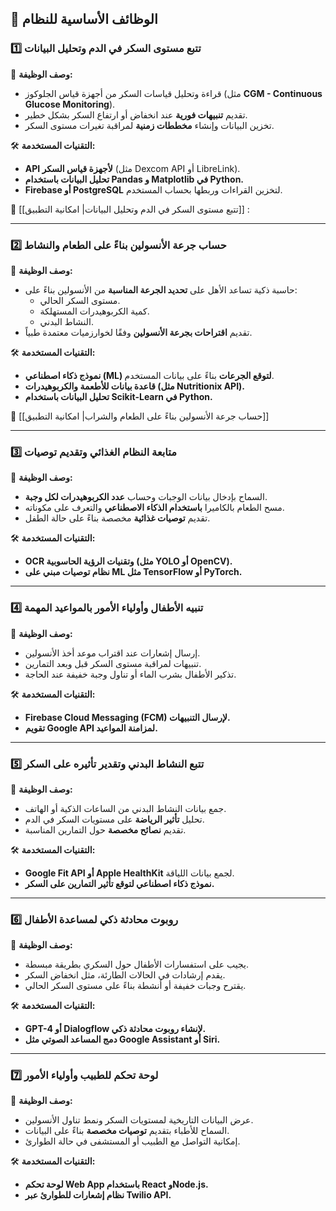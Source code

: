 ## **🔹 الوظائف الأساسية للنظام**

### **1️⃣ تتبع مستوى السكر في الدم وتحليل البيانات**

📌 **وصف الوظيفة:**

- قراءة وتحليل قياسات السكر من أجهزة قياس الجلوكوز (مثل **CGM - Continuous Glucose Monitoring**).
- تقديم **تنبيهات فورية** عند انخفاض أو ارتفاع السكر بشكل خطير.
- تخزين البيانات وإنشاء **مخططات زمنية** لمراقبة تغيرات مستوى السكر.

🛠 **التقنيات المستخدمة:**

- **API لأجهزة قياس السكر** (مثل Dexcom API أو LibreLink).
- **تحليل البيانات باستخدام Pandas و Matplotlib في Python.**
- **Firebase أو PostgreSQL** لتخزين القراءات وربطها بحساب المستخدم.

📌 [[تتبع مستوى السكر في الدم وتحليل البيانات| امكانية التطبيق]] : 

---


### **2️⃣ حساب جرعة الأنسولين بناءً على الطعام والنشاط**

📌 **وصف الوظيفة:**

- حاسبة ذكية تساعد الأهل على **تحديد الجرعة المناسبة** من الأنسولين بناءً على:
    - مستوى السكر الحالي.
    - كمية الكربوهيدرات المستهلكة.
    - النشاط البدني.
- تقديم **اقتراحات بجرعة الأنسولين** وفقًا لخوارزميات معتمدة طبياً.

🛠 **التقنيات المستخدمة:**

- **نموذج ذكاء اصطناعي (ML) لتوقع الجرعات** بناءً على بيانات المستخدم.
- **قاعدة بيانات للأطعمة والكربوهيدرات (مثل Nutritionix API).**
- **تحليل البيانات باستخدام Scikit-Learn في Python.**
 
📌 [[حساب جرعة الأنسولين بناءً على الطعام والشراب| امكانية التطبيق]]


---

### **3️⃣ متابعة النظام الغذائي وتقديم توصيات**

📌 **وصف الوظيفة:**

- السماح بإدخال بيانات الوجبات وحساب **عدد الكربوهيدرات لكل وجبة**.
- مسح الطعام بالكاميرا **باستخدام الذكاء الاصطناعي** والتعرف على مكوناته.
- تقديم **توصيات غذائية** مخصصة بناءً على حالة الطفل.

🛠 **التقنيات المستخدمة:**

- **OCR وتقنيات الرؤية الحاسوبية (مثل YOLO أو OpenCV).**
- **نظام توصيات مبني على ML مثل TensorFlow أو PyTorch.**

---

### **4️⃣ تنبيه الأطفال وأولياء الأمور بالمواعيد المهمة**

📌 **وصف الوظيفة:**

- إرسال إشعارات عند اقتراب موعد أخذ الأنسولين.
- تنبيهات لمراقبة مستوى السكر قبل وبعد التمارين.
- تذكير الأطفال بشرب الماء أو تناول وجبة خفيفة عند الحاجة.

🛠 **التقنيات المستخدمة:**

- **Firebase Cloud Messaging (FCM) لإرسال التنبيهات.**
- **تقويم Google API لمزامنة المواعيد.**

---

### **5️⃣ تتبع النشاط البدني وتقدير تأثيره على السكر**

📌 **وصف الوظيفة:**

- جمع بيانات النشاط البدني من الساعات الذكية أو الهاتف.
- تحليل **تأثير الرياضة** على مستويات السكر في الدم.
- تقديم **نصائح مخصصة** حول التمارين المناسبة.

🛠 **التقنيات المستخدمة:**

- **Google Fit API أو Apple HealthKit** لجمع بيانات اللياقة.
- **نموذج ذكاء اصطناعي لتوقع تأثير التمارين على السكر.**

---

### **6️⃣ روبوت محادثة ذكي لمساعدة الأطفال**

📌 **وصف الوظيفة:**

- يجيب على استفسارات الأطفال حول السكري بطريقة مبسطة.
- يقدم إرشادات في الحالات الطارئة، مثل انخفاض السكر.
- يقترح وجبات خفيفة أو أنشطة بناءً على مستوى السكر الحالي.

🛠 **التقنيات المستخدمة:**

- **GPT-4 أو Dialogflow لإنشاء روبوت محادثة ذكي.**
- **دمج المساعد الصوتي مثل Google Assistant أو Siri.**

---

### **7️⃣ لوحة تحكم للطبيب وأولياء الأمور**

📌 **وصف الوظيفة:**

- عرض البيانات التاريخية لمستويات السكر ونمط تناول الأنسولين.
- السماح للأطباء بتقديم **توصيات مخصصة** بناءً على البيانات.
- إمكانية التواصل مع الطبيب أو المستشفى في حالة الطوارئ.

🛠 **التقنيات المستخدمة:**

- **لوحة تحكم Web App باستخدام React وNode.js.**
- **نظام إشعارات للطوارئ عبر Twilio API.**